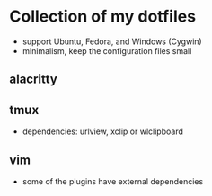 # Collection of my dotfiles
- support Ubuntu, Fedora, and Windows (Cygwin)
- minimalism, keep the configuration files small

## alacritty

## tmux
* dependencies: urlview, xclip or wlclipboard

## vim
* some of the plugins have external dependencies
